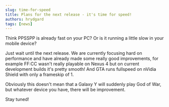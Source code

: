 ```yaml
---
slug: time-for-speed
title: Plans for the next release - it's time for speed!
authors: hrydgard
tags: [news]
---
```


Think PPSSPP is already fast on your PC? Or is it running a little slow in your mobile device?

Just wait until the next release. We are currently focusing hard on performance and have already made some really good improvements, for example FF:CC wasn't really playable on Nexus 4 but on current development builds it's pretty smooth! And GTA runs fullspeed on nVidia Shield with only a frameskip of 1.

Obviously this doesn't mean that a Galaxy Y will suddenly play God of War, but whatever device you have, there will be improvement.

Stay tuned!
